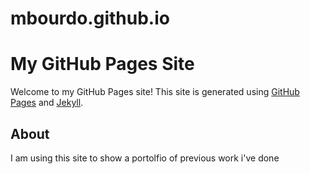 # mbourdo.github.io

# My GitHub Pages Site

Welcome to my GitHub Pages site! This site is generated using [GitHub Pages](https://pages.github.com/) and [Jekyll](https://jekyllrb.com/).

## About
I am using this site to show a portolfio of previous work i've done

 

